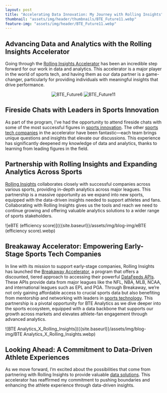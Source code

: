 ```yaml
---
layout: post
title: "Accelerating Data Innovation: My Journey with Rolling Insights"
thumbnail: "assets/img/header/thumbnails/BTE_Future11.webp"
feature-img: "assets/img/header/BTE_Future11.webp"
---
```


## Advancing Data and Analytics with the Rolling Insights Accelerator

Going through the [Rolling Insights Accelerator](https://rolling-insights.com/breakaway-accelerator/)
 has been an incredible step forward for our work in data and analytics. This accelerator is a major 
 player in the world of sports tech, and having them as our data partner is a game-changer,
  particularly for providing individuals with meaningful insights that drive performance.

<div class="image-gallery" style="text-align: center">
  <img class="img-2" src="{{site.baseurl}}/assets/img/blog-img/BTE_Future6.webp" alt="BTE_Future6" >
  <img class="img-2" src="{{site.baseurl}}/assets/img/blog-img/BTE_Future11.webp" alt="BTE_Future11" >
</div>

## Fireside Chats with Leaders in Sports Innovation

As part of the program, I’ve had the opportunity to attend fireside chats with some of the most 
successful figures in [sports innovation](https://www.sportsilab.com/).
 The other [sports tech companies](https://techcrunch.com/tag/sports-technology/) in the accelerator
  have been fantastic—each team brings unique questions and insights that elevate our discussions. 
  This experience has significantly deepened my knowledge of data and analytics, thanks to learning
   from leading figures in the field.

## Partnership with Rolling Insights and Expanding Analytics Across Sports

[Rolling Insights](https://rolling-insights.com/) collaborates closely with successful companies 
across various sports, providing in-depth analytics across major leagues. This partnership is a
 massive opportunity as we expand into new sports, equipped with the data-driven insights needed 
 to support athletes and fans. Collaborating with Rolling Insights gives us the tools and reach 
 we need to continue growing and offering valuable analytics solutions to a wider range of sports 
 stakeholders.

![eBTE (efficiency score)]({{site.baseurl}}/assets/img/blog-img/eBTE (efficiency score).webp)

## Breakaway Accelerator: Empowering Early-Stage Sports Tech Companies

In line with its mission to support early-stage companies, Rolling Insights has launched the
 [Breakaway Accelerator](https://rolling-insights.com/breakaway-accelerator/), a program that
  offers a discounted, tiered approach to accessing their powerful 
  [DataFeeds APIs](https://rolling-insights.com/rolling-insights-datafeeds/overview/). 
  These APIs provide data from major leagues like the NFL, NBA, MLB, NCAA, and international
   leagues such as EPL and PGA. Through Breakaway, we’re not only gaining affordable
    access to crucial sports data but also benefiting from mentorship and networking with 
    leaders in [sports technology](https://mobidev.biz/blog/sports-technology-trends-innovations-to-adopt-in-sports-apps). 
    This partnership is a pivotal opportunity for BTE Analytics as we dive deeper into the 
    sports ecosystem, equipped with a data backbone that supports our growth across markets
     and elevates athlete-fan engagement through advanced analytics.

![BTE Analytics_X_Rolling_Insights]({{site.baseurl}}/assets/img/blog-img/BTE Analytics_X_Rolling_Insights.webp)

## Looking Ahead: A Commitment to Data-Driven Athlete Experiences

As we move forward, I’m excited about the possibilities that come from partnering with Rolling 
Insights to provide valuable [data solutions](https://rolling-insights.com/rolling-insights-datafeeds/historical-data/).
 This accelerator has reaffirmed my commitment to pushing boundaries and enhancing the athlete
  experience through data-driven insights.
